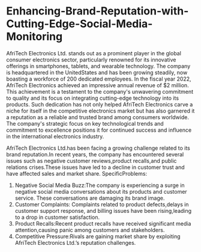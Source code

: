 # Enhancing-Brand-Reputation-with-Cutting-Edge-Social-Media-Monitoring
AfriTech Electronics Ltd. stands out as a prominent player in the global consumer electronics sector, particularly renowned for its innovative offerings in smartphones, tablets, and wearable technology. The company is headquartered in the UnitedStates and has been growing steadily, now boasting a workforce of 200 dedicated employees. In the fiscal year 2022, AfriTech Electronics achieved an impressive annual revenue of $2 million. This achievement is a testament to the company's unwavering commitment to quality and its focus on integrating cutting-edge technology into its products. Such dedication has not only helped AfriTech Electronics carve a niche for itself in the competitive electronics market but has also garnered it a reputation as a reliable and trusted brand among consumers worldwide. The company's strategic focus on key technological trends and commitment to excellence positions it for continued success and influence in the international electronics industry.

 AfriTech Electronics Ltd.has been facing a growing challenge related to its brand reputation.In recent years, the company has encountered several issues such as negative customer reviews,product recalls,and public relations crises.These issues have led to a decline in customer trust and have affected sales and market share.
 SpecificProblems:
 1. Negative Social Media Buzz:The company is experiencing a surge in negative social media conversations about its products and customer service. These conversations are damaging its brand image.
 2. Customer Complaints: Complaints related to product defects,delays in customer support response, and billing issues have been rising,leading to a drop in customer satisfaction.
 3. Product Recalls:Recent product recalls have received significant media attention,causing panic 
among customers and stakeholders.
 4. Competitive Pressure:Rivals are gaining market share by exploiting AfriTech Electronics Ltd.’s reputation challenges.

